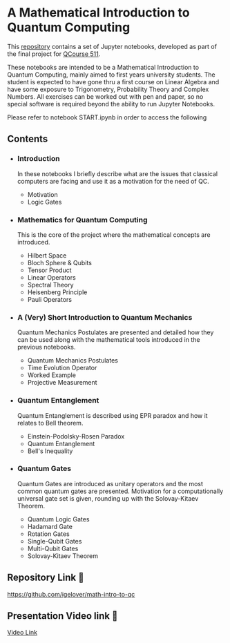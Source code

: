 # A Mathematical Introduction to Quantum Computing

This [repository](https://github.com/igelover/math-intro-to-qc) contains a set of Jupyter notebooks, developed as part of the final project for [QCourse 511](https://qworld.net/qcourse511-1/).

These notebooks are intended to be a Mathematical Introduction to Quantum Computing, mainly aimed to first years university students. The student is expected to have gone thru a first course on Linear Algebra and have some exposure to Trigonometry, Probability Theory and Complex Numbers. All exercises can be worked out with pen and paper, so no special software is required beyond the ability to run Jupyter Notebooks.

Please refer to notebook START.ipynb in order to access the following

## Contents

- ### Introduction
    In these notebooks I briefly describe what are the issues that classical computers are facing and use it as a motivation for the need of QC.
    - Motivation
    - Logic Gates

- ### Mathematics for Quantum Computing
    This is the core of the project where the mathematical concepts are introduced.
    - Hilbert Space
    - Bloch Sphere & Qubits
    - Tensor Product
    - Linear Operators
    - Spectral Theory
    - Heisenberg Principle
    - Pauli Operators

- ### A (Very) Short Introduction to Quantum Mechanics
    Quantum Mechanics Postulates are presented and detailed how they can be used along with the mathematical tools introduced in the previous notebooks.
    - Quantum Mechanics Postulates
    - Time Evolution Operator
    - Worked Example
    - Projective Measurement

- ### Quantum Entanglement
    Quantum Entanglement is described using EPR paradox and how it relates to Bell theorem.
    - Einstein-Podolsky-Rosen Paradox
    - Quantum Entanglement
    - Bell's Inequality

- ### Quantum Gates
    Quantum Gates are introduced as unitary operators and the most common quantum gates are presented. Motivation for a computationally universal gate set is given, rounding up with the Solovay-Kitaev Theorem.
    - Quantum Logic Gates
    - Hadamard Gate
    - Rotation Gates
    - Single-Qubit Gates
    - Multi-Qubit Gates
    - Solovay-Kitaev Theorem

## Repository Link 📝
https://github.com/igelover/math-intro-to-qc

## Presentation Video link 📝
[Video Link](https://youtu.be/BCIGGWDeIVg)